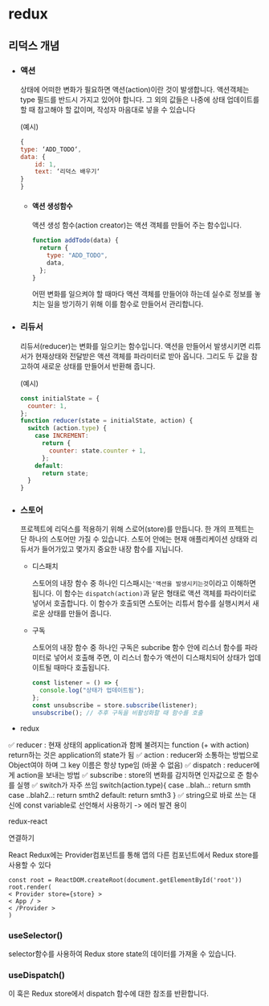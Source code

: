 # redux

## 리덕스 개념

- ### 액션

  상태에 어떠한 변화가 필요하면 액션(action)이란 것이 발생합니다. 액션객체는 type 필드를 반드시 가지고 있어야 합니다. 그 외의 값들은 나중에 상태 업데이트를 할 때 참고해야 할 값이며, 작성자 마음대로 넣을 수 있습니다

  (예시)

  ```js
  {
  type: ‘ADD_TODO‘,
  data: {
      id: 1,
      text: ‘리덕스 배우기‘
  }
  }
  ```

  - #### 액션 생성함수

    액션 생성 함수(action creator)는 액션 객체를 만들어 주는 함수입니다.

    ```js
    function addTodo(data) {
      return {
        type: "ADD_TODO",
        data,
      };
    }
    ```

    어떤 변화를 일으켜야 할 때마다 액션 객체를 만들어야 하는데 실수로 정보를 놓치는 일을 방기하기 위해 이를 함수로 만들어서 관리합니다.

- ### 리듀서

  리듀서(reducer)는 변화를 일으키는 함수입니다. 액션을 만들어서 발생시키면 리튜서가 현재상태와 전달받은 액션 객체를 파라미터로 받아 옵니다. 그리도 두 값을 참고하여 새로운 상태를 만들어서 반환해 줍니다.

  (예시)

  ```js
  const initialState = {
    counter: 1,
  };
  function reducer(state = initialState, action) {
    switch (action.type) {
      case INCREMENT:
        return {
          counter: state.counter + 1,
        };
      default:
        return state;
    }
  }
  ```

- ### 스토어

  프로젝트에 리덕스를 적용하기 위해 스로어(store)를 만듭니다. 한 개의 프젝트는 단 하나의 스토어만 가질 수 있습니다. 스토어 안에는 현재 애플리케이션 상태와 리듀서가 들어가있고 몇가지 중요한 내장 함수를 지닙니다.

  - 디스패치

    스토어의 내장 함수 중 하나인 디스패시는`'액션을 발생시키는것`이라고 이해하면 됩니다. 이 함수는 `dispatch(action)`과 닽은 형태로 액션 객체를 파라이터로 넣어서 호출합니다.
    이 함수가 호출되면 스토어는 리튜서 함수를 실행시켜서 새로운 상태를 만들어 줍니다.

  - 구독

    스토어의 내장 함수 중 하나인 구독은 subcribe 함수 안에 리스너 함수를 파라미터로 넣어서 호출해 주면, 이 리스너 함수가 액션이 디스패치되어 상태가 업데이트될 때마다 호출됩니다.

    ```js
    const listener = () => {
      console.log("상태가 업데이트됨");
    };
    const unsubscribe = store.subscribe(listener);
    unsubscribe(); // 추후 구독을 비활성화할 때 함수를 호출
    ```

- redux

✅ reducer : 현재 상태의 application과 함께 불려지는 function (+ with action)
return하는 것은 application의 state가 됨
✅ action : reducer와 소통하는 방법으로 Object여야 하며 그 key 이름은 항상 type임 (바꿀 수 없음)
✅ dispatch : reducer에게 action을 보내는 방법
✅ subscribe : store의 변화를 감지하면 인자값으로 준 함수를 실행
✅ switch가 자주 쓰임
switch(action.type){
case ..blah..:
return smth
case ..blah2..:
return smth2
default:
return smth3
}
✅ string으로 바로 쓰는 대신에 const variable로 선언해서 사용하기 -> 에러 발견 용이

redux-react

연결하기

React Redux에는 Provider컴포넌트를 통해 앱의 다른 컴포넌트에서 Redux store를 사용할 수 있다

```
const root = ReactDOM.createRoot(document.getElementById('root'))
root.render(
< Provider store={store} >
< App / >
< /Provider >
)
```

### useSelector()

selector함수를 사용하여 Redux store state의 데이터를 가져올 수 있습니다.

### useDispatch()

이 훅은 Redux store에서 dispatch 함수에 대한 참조를 반환합니다.
